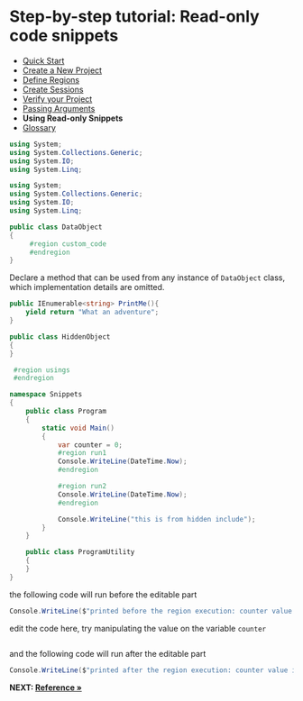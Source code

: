 # Step-by-step tutorial: Read-only code snippets

- [Quick Start](./QuickStart.md)
- [Create a New Project](./NewProject.md)
- [Define Regions](./Regions.md)
- [Create Sessions](./Sessions.md)
- [Verify your Project](./Verify.md)
- [Passing Arguments](./PassingArgs.md)
- **Using Read-only Snippets**
- [Glossary](./Glossary.md)


```cs  --editable false --region usings --destination-file ./Snippets/Program.cs --project ./Snippets/Snippets.csproj
using System;
using System.Collections.Generic;
using System.IO;
using System.Linq;
```

```cs --hidden --editable false --project ./Snippets/Snippets.csproj
using System;
using System.Collections.Generic;
using System.IO;
using System.Linq;

public class DataObject
{
     #region custom_code
     #endregion
}
```

Declare a method that can be used from any instance of `DataObject` class, which implementation details are omitted.

```cs --editable false  --region custom_code --project ./Snippets/Snippets.csproj
public IEnumerable<string> PrintMe(){
    yield return "What an adventure";
}
```

```cs --editable false --hidden --project ./Snippets/Snippets.csproj
public class HiddenObject
{
}
```

```cs --editable false --hidden --destination-file ./Snippets/Program.cs --project ./Snippets/Snippets.csproj
 #region usings
 #endregion

namespace Snippets
{
    public class Program
    {
        static void Main()
        {
            var counter = 0;
            #region run1
            Console.WriteLine(DateTime.Now);
            #endregion

            #region run2
            Console.WriteLine(DateTime.Now);
            #endregion

            Console.WriteLine("this is from hidden include");
        }        
    }

```

```cs --editable false --hidden --destination-file ./Snippets/Program.cs --project ./Snippets/Snippets.csproj
    public class ProgramUtility
    {
    }
}
```

the following code will run before the editable part

```cs --editable false --destination-file ./Snippets/Program.cs --region run1 --project ./Snippets/Snippets.csproj
Console.WriteLine($"printed before the region execution: counter value is {counter}");
```

edit the code here, try manipulating the value on the variable `counter`

```csharp --source-file ./Snippets/Program.cs --region run1 --project ./Snippets/Snippets.csproj
```

and the following code will run after the editable part

```cs --editable false --destination-file ./Snippets/Program.cs --region run1 --project ./Snippets/Snippets.csproj
Console.WriteLine($"printed after the region execution: counter value is {counter}");
```

**NEXT: [Reference &raquo;](./Reference.md)**


